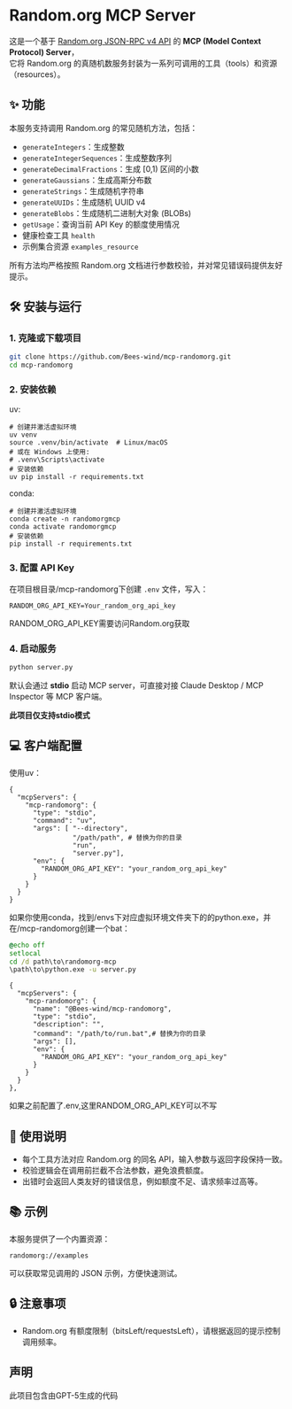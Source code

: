 # Random.org MCP Server

这是一个基于 [Random.org JSON-RPC v4 API](https://api.random.org/json-rpc) 的 **MCP (Model Context Protocol) Server**，  
它将 Random.org 的真随机数服务封装为一系列可调用的工具（tools）和资源（resources）。

## ✨ 功能

本服务支持调用 Random.org 的常见随机方法，包括：

- `generateIntegers`：生成整数
- `generateIntegerSequences`：生成整数序列
- `generateDecimalFractions`：生成 [0,1) 区间的小数
- `generateGaussians`：生成高斯分布数
- `generateStrings`：生成随机字符串
- `generateUUIDs`：生成随机 UUID v4
- `generateBlobs`：生成随机二进制大对象 (BLOBs)
- `getUsage`：查询当前 API Key 的额度使用情况
- 健康检查工具 `health`  
- 示例集合资源 `examples_resource`

所有方法均严格按照 Random.org 文档进行参数校验，并对常见错误码提供友好提示。

## 🛠️ 安装与运行

### 1. 克隆或下载项目

```bash
git clone https://github.com/Bees-wind/mcp-randomorg.git
cd mcp-randomorg
```

### 2. 安装依赖

uv:

```
# 创建并激活虚拟环境
uv venv
source .venv/bin/activate  # Linux/macOS
# 或在 Windows 上使用:
# .venv\Scripts\activate
# 安装依赖
uv pip install -r requirements.txt
```

conda:

```
# 创建并激活虚拟环境
conda create -n randomorgmcp
conda activate randomorgmcp
# 安装依赖
pip install -r requirements.txt
```

### 3. 配置 API Key

在项目根目录/mcp-randomorg下创建 `.env` 文件，写入：

```
RANDOM_ORG_API_KEY=Your_random_org_api_key
```

RANDOM_ORG_API_KEY需要访问Random.org获取

### 4. 启动服务

```bash
python server.py
```

默认会通过 **stdio** 启动 MCP server，可直接对接 Claude Desktop / MCP Inspector 等 MCP 客户端。

__此项目仅支持**stdio**模式__

## 💻 客户端配置

使用uv：

```
{
  "mcpServers": {
    "mcp-randomorg": {
      "type": "stdio",
      "command": "uv",
      "args": [ "--directory",
                "/path/path", # 替换为你的目录
                "run",
                "server.py"],
      "env": {
        "RANDOM_ORG_API_KEY": "your_random_org_api_key"
      }
    }
  }
}
```

如果你使用conda，找到/envs下对应虚拟环境文件夹下的的python.exe，并在/mcp-randomorg创建一个bat：

```bat
@echo off
setlocal
cd /d path\to\randomorg-mcp
\path\to\python.exe -u server.py
```

```
{
  "mcpServers": {
    "mcp-randomorg": {
      "name": "@Bees-wind/mcp-randomorg",
      "type": "stdio",
      "description": "",
      "command": "/path/to/run.bat",# 替换为你的目录
      "args": [],
      "env": {
        "RANDOM_ORG_API_KEY": "your_random_org_api_key"
      }
    }
  }
},
```

如果之前配置了.env,这里RANDOM_ORG_API_KEY可以不写

## 📖 使用说明

- 每个工具方法对应 Random.org 的同名 API，输入参数与返回字段保持一致。
- 校验逻辑会在调用前拦截不合法参数，避免浪费额度。
- 出错时会返回人类友好的错误信息，例如额度不足、请求频率过高等。

## 📚 示例

本服务提供了一个内置资源：

```
randomorg://examples
```

可以获取常见调用的 JSON 示例，方便快速测试。

## 🔒 注意事项

- Random.org 有额度限制（bitsLeft/requestsLeft），请根据返回的提示控制调用频率。

## 声明

此项目包含由GPT-5生成的代码
